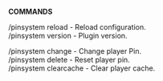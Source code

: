 **COMMANDS**                                                                                     
                                                                                     
/pinsystem reload - Reload configuration.                                                                                     
/pinsystem version - Plugin version.                                                                                     
                                                                                     
/pinsystem change <player> <newPin> - Change player Pin.                                                                                     
/pinsystem delete <player> - Reset player pin.                                                                                     
/pinsystem clearcache - Clear player cache.                                                                                     
